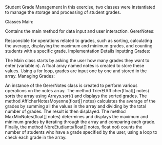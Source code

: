 Student Grade Management
In this exercise, two classes were instantiated to manage the storage and processing of student grades.

Classes
Main:

Contains the main method for data input and user interaction.
GererNotes:

Responsible for operations related to grades, such as sorting, calculating the average, displaying the maximum and minimum grades, and counting students with a specific grade.
Implementation Details
Inputting Grades:

The Main class starts by asking the user how many grades they want to enter (variable n).
A float array named notes is created to store these values.
Using a for loop, grades are input one by one and stored in the array.
Managing Grades:

An instance of the GererNotes class is created to perform various operations on the notes array.
The method TrierEtAfficher(float[] notes) sorts the array using Arrays.sort() and displays the sorted grades.
The method AfficherNotesMoyenne(float[] notes) calculates the average of the grades by summing all the values in the array and dividing by the total number of grades. The result is then displayed.
The method MaxMinNotes(float[] notes) determines and displays the maximum and minimum grades by iterating through the array and comparing each grade.
Finally, the method NbreEtudiants(float[] notes, float not) counts the number of students who have a grade specified by the user, using a loop to check each grade in the array.
